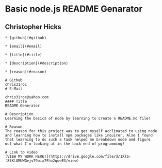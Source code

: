 # Basic node.js README Genarator


## Christopher Hicks
    
    * [github](#github)
    
    * [email](#email)
    
    * [title](#title)
    
    * [description](#description)
    
    * [reason](#reason)
    
    # Github
    chris31roc
    # E-Mail
    
    chris31roc@yahoo.com
    #### Title
    README Generator
    
    # Description
    Learning the basics of node by learning to create a README.md file!
    
    # Reason
    The reason for this project was to get myself acclimated to using node and learning how to install npm packages like inquirer. Also I found that learning to do such a task helped me breakdown node and figure out what I'm looking at in the back end of programming!
    
    # Link to video
    [VIEW MY WORK HERE!](https://drive.google.com/file/d/1XlS-f8fKlUMUWGejv79oix7Fho2qweE3/view)
    
